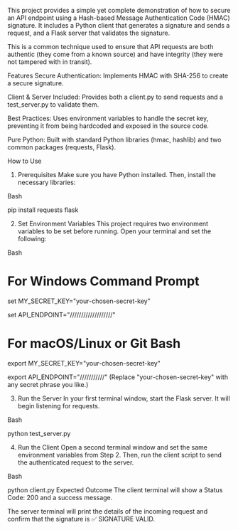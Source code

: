 This project provides a simple yet complete demonstration of how to secure an API endpoint using a Hash-based Message Authentication Code (HMAC) signature. It includes a Python client that generates a signature and sends a request, and a Flask server that validates the signature.

This is a common technique used to ensure that API requests are both authentic (they come from a known source) and have integrity (they were not tampered with in transit).

Features
Secure Authentication: Implements HMAC with SHA-256 to create a secure signature.

Client & Server Included: Provides both a client.py to send requests and a test_server.py to validate them.

Best Practices: Uses environment variables to handle the secret key, preventing it from being hardcoded and exposed in the source code.

Pure Python: Built with standard Python libraries (hmac, hashlib) and two common packages (requests, Flask).

How to Use
1. Prerequisites
Make sure you have Python installed. Then, install the necessary libraries:

Bash

pip install requests flask

2. Set Environment Variables
This project requires two environment variables to be set before running. Open your terminal and set the following:

Bash

# For Windows Command Prompt
set MY_SECRET_KEY="your-chosen-secret-key"

set API_ENDPOINT="///////////////////"

# For macOS/Linux or Git Bash
export MY_SECRET_KEY="your-chosen-secret-key"

export API_ENDPOINT="///////////"
(Replace "your-chosen-secret-key" with any secret phrase you like.)

3. Run the Server
In your first terminal window, start the Flask server. It will begin listening for requests.

Bash

python test_server.py

4. Run the Client
Open a second terminal window and set the same environment variables from Step 2. Then, run the client script to send the authenticated request to the server.

Bash

python client.py
Expected Outcome
The client terminal will show a Status Code: 200 and a success message.

The server terminal will print the details of the incoming request and confirm that the signature is ✅ SIGNATURE VALID.
